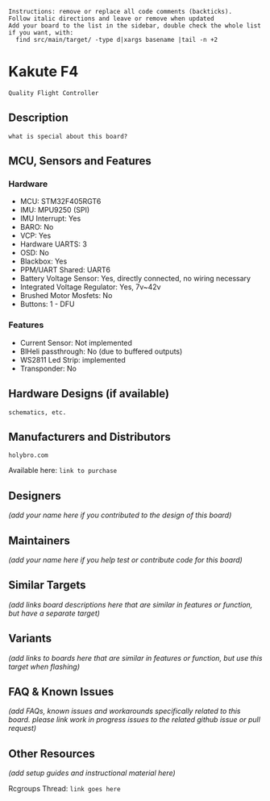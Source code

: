 ```
Instructions: remove or replace all code comments (backticks).
Follow italic directions and leave or remove when updated
Add your board to the list in the sidebar, double check the whole list if you want, with:
  find src/main/target/ -type d|xargs basename |tail -n +2
```

# Kakute F4

`Quality Flight Controller`

## Description

`what is special about this board?`

## MCU, Sensors and Features

### Hardware

  - MCU: STM32F405RGT6
  - IMU: MPU9250 (SPI)
  - IMU Interrupt: Yes
  - BARO: No
  - VCP: Yes
  - Hardware UARTS: 3
  - OSD: No
  - Blackbox: Yes
  - PPM/UART Shared: UART6
  - Battery Voltage Sensor: Yes, directly connected, no wiring necessary
  - Integrated Voltage Regulator: Yes, 7v~42v
  - Brushed Motor Mosfets: No
  - Buttons: 1 - DFU

### Features

  - Current Sensor: Not implemented
  - BlHeli passthrough: No (due to buffered outputs)
  - WS2811 Led Strip: implemented
  - Transponder: No

## Hardware Designs (if available)

`schematics, etc.`

## Manufacturers and Distributors

`holybro.com`

Available here: `link to purchase`

## Designers
_(add your name here if you contributed to the design of this board)_

## Maintainers
_(add your name here if you help test or contribute code for this board)_

## Similar Targets
_(add links board descriptions here that are similar in features or function, but have a separate target)_

## Variants
_(add links to boards here that are similar in features or function, but use this target when flashing)_

## FAQ & Known Issues
_(add FAQs, known issues and workarounds specifically related to this board. please link work in progress issues to the related github issue or pull request)_

## Other Resources
_(add setup guides and instructional material here)_

Rcgroups Thread: `link goes here`
